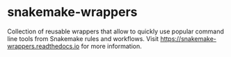 # snakemake-wrappers
Collection of reusable wrappers that allow to quickly use popular command line tools from Snakemake rules and workflows.  Visit https://snakemake-wrappers.readthedocs.io for more information.
